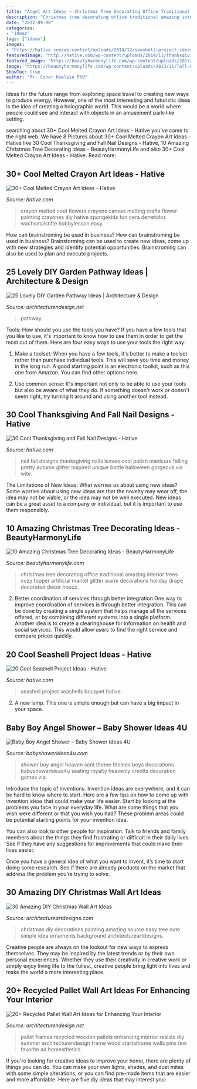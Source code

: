 ```yaml
---
title: "Angel Art Ideas ~ Christmas Tree Decorating Office Traditional Amazing Interior Trees Cozy Topper Artificial Mantel Glitter Warm Decorations Holiday Drape Decorated Decor Houzz"
description: "Christmas tree decorating office traditional amazing interior trees cozy topper artificial mantel glitter warm decorations holiday drape decorated decor houzz"
date: "2022-09-08"
categories:
- "ideas"
tags: ["ideas"]
images:
- "https://hative.com/wp-content/uploads/2014/12/seashell-project-ideas/6-seashell-bouquet.jpg"
featuredImage: "http://hative.com/wp-content/uploads/2014/11/thanksgiving-nail-designs/18-thanksgiving-and-fall-nail-designs.jpg"
featured_image: "https://beautyharmonylife.com/wp-content/uploads/2013/11/Tall-Christmas-Tree-Christmas-Mantels-Design-Leather-Sofa.jpg"
image: "https://beautyharmonylife.com/wp-content/uploads/2013/11/Tall-Christmas-Tree-Christmas-Mantels-Design-Leather-Sofa.jpg"
ShowToc: true
author: "Mr. Conor Koelpin PhD"
---
```



Ideas for the future range from exploring space travel to creating new ways to produce energy. However, one of the most interesting and futuristic ideas is the idea of creating a holographic world. This would be a world where people could see and interact with objects in an amusement park-like setting.

	

		
searching about 30+ Cool Melted Crayon Art Ideas - Hative you've came to the right web. We have 8 Pictures about 30+ Cool Melted Crayon Art Ideas - Hative like 30 Cool Thanksgiving and Fall Nail Designs - Hative, 10 Amazing Christmas Tree Decorating Ideas - BeautyHarmonyLife and also 30+ Cool Melted Crayon Art Ideas - Hative. Read more:
		
    
## 30+ Cool Melted Crayon Art Ideas - Hative

<img loading=lazy src="https://hative.com/wp-content/uploads/2014/04/melted-crayon-art/15-flowers.jpg" onerror="this.onerror=null;this.src='https://tse4.mm.bing.net/th?id=OIP.p_TA_XRZ23g6XZfcSJzzNwHaJ6&amp;pid=15.1';" alt="30+ Cool Melted Crayon Art Ideas - Hative">

_Source: hative.com_

>crayon melted cool flowers crayons canvas melting crafts flower painting crayones diy hative spongekids fun cera derretidos wachsmalstifte hobbylesson easy. 

	

How can brainstroming be used in business?
How can brainstroming be used in business? Brainstorming can be used to create new ideas, come up with new strategies and identify potential opportunities. Brainstroming can also be used to plan and execute projects.

    
## 25 Lovely DIY Garden Pathway Ideas | Architecture &amp; Design

<img loading=lazy src="https://cdn.architecturendesign.net/wp-content/uploads/2014/08/25-Lovely-DIY-Garden-Pathway-Ideas-23.jpg" onerror="this.onerror=null;this.src='https://tse3.mm.bing.net/th?id=OIP.LaKcE6-gfF3LsD3Rf-8g2AHaLI&amp;pid=15.1';" alt="25 Lovely DIY Garden Pathway Ideas | Architecture &amp; Design">

_Source: architecturendesign.net_

>pathway. 

	

Tools: How should you use the tools you have?
If you have a few tools that you like to use, it's important to know how to use them in order to get the most out of them. Here are four easy ways to use your tools the right way:
1) Make a toolset: When you have a few tools, it's better to make a toolset rather than purchase individual tools. This will save you time and money in the long run. A good starting point is an electronic toolkit, such as this one from Amazon. You can find other options here.

2) Use common sense: It's important not only to be able to use your tools but also be aware of what they do. If something doesn't work or doesn't seem right, try turning it around and using another tool instead.

    
## 30 Cool Thanksgiving And Fall Nail Designs - Hative

<img loading=lazy src="http://hative.com/wp-content/uploads/2014/11/thanksgiving-nail-designs/18-thanksgiving-and-fall-nail-designs.jpg" onerror="this.onerror=null;this.src='https://tse2.mm.bing.net/th?id=OIP.bpSNyEQWzOt7rDfGBEKYhQHaKx&amp;pid=15.1';" alt="30 Cool Thanksgiving and Fall Nail Designs - Hative">

_Source: hative.com_

>nail fall designs thanksgiving nails leaves cool polish manicure falling pretty autumn glitter inspired unique bottle halloween gorgeous via wite. 

	

The Limitations of New Ideas: What worries us about using new ideas?
Some worries about using new ideas are that the novelty may wear off, the idea may not be viable, or the idea may not be well executed. New ideas can be a great asset to a company or individual, but it is important to use them responsibly.

    
## 10 Amazing Christmas Tree Decorating Ideas - BeautyHarmonyLife

<img loading=lazy src="https://beautyharmonylife.com/wp-content/uploads/2013/11/Tall-Christmas-Tree-Christmas-Mantels-Design-Leather-Sofa.jpg" onerror="this.onerror=null;this.src='https://tse3.mm.bing.net/th?id=OIP.QTHlwM_qpivBD0yBQ480YgHaLH&amp;pid=15.1';" alt="10 Amazing Christmas Tree Decorating Ideas - BeautyHarmonyLife">

_Source: beautyharmonylife.com_

>christmas tree decorating office traditional amazing interior trees cozy topper artificial mantel glitter warm decorations holiday drape decorated decor houzz. 

	

2) Better coordination of services through better integration
One way to improve coordination of services is through better integration. This can be done by creating a single system that helps manage all the services offered, or by combining different systems into a single platform. Another idea is to create a clearinghouse for information on health and social services. This would allow users to find the right service and compare prices quickly.

    
## 20 Cool Seashell Project Ideas - Hative

<img loading=lazy src="https://hative.com/wp-content/uploads/2014/12/seashell-project-ideas/6-seashell-bouquet.jpg" onerror="this.onerror=null;this.src='https://tse1.mm.bing.net/th?id=OIP.rQKfwa0zJEr8wWqtYQ2rAgHaJ4&amp;pid=15.1';" alt="20 Cool Seashell Project Ideas - Hative">

_Source: hative.com_

>seashell project seashells bouquet hative. 

	

2. A new lamp. This one is simple enough but can have a big impact in your space.

    
## Baby Boy Angel Shower – Baby Shower Ideas 4U

<img loading=lazy src="https://babyshowerideas4u.com/wp-content/uploads/2016/09/Baby-Boy-Angel-Shower-Vip-Seating.jpg" onerror="this.onerror=null;this.src='https://tse3.mm.bing.net/th?id=OIP.CXfXKTLdTcWhCAuaOO7j7wHaJ4&amp;pid=15.1';" alt="Baby Boy Angel Shower – Baby Shower Ideas 4U">

_Source: babyshowerideas4u.com_

>shower boy angel heaven sent theme themes boys decorations babyshowerideas4u seating royalty heavenly credits decoration games vip. 

	

Introduce the topic of inventions.
Invention ideas are everywhere, and it can be hard to know where to start. Here are a few tips on how to come up with invention ideas that could make your life easier.
Start by looking at the problems you face in your everyday life. What are some things that you wish were different or that you wish you had? These problem areas could be potential starting points for your invention idea.

You can also look to other people for inspiration. Talk to friends and family members about the things they find frustrating or difficult in their daily lives. See if they have any suggestions for improvements that could make their lives easier.

Once you have a general idea of what you want to invent, it’s time to start doing some research. See if there are already products on the market that address the problem you’re trying to solve.

    
## 30 Amazing DIY Christmas Wall Art Ideas

<img loading=lazy src="http://www.architectureartdesigns.com/wp-content/uploads/2013/12/1914.jpg" onerror="this.onerror=null;this.src='https://tse3.mm.bing.net/th?id=OIP.z2ydj6SkIRBncB_WQkbjzQHaLI&amp;pid=15.1';" alt="30 Amazing DIY Christmas Wall Art Ideas">

_Source: architectureartdesigns.com_

>christmas diy decorations painting amazing source easy tree cute simple idea ornaments background architectureartdesigns. 

	

Creative people are always on the lookout for new ways to express themselves. They may be inspired by the latest trends or by their own personal experiences. Whether they use their creativity in creative work or simply enjoy living life to the fullest, creative people bring light into lives and make the world a more interesting place.

    
## 20+ Recycled Pallet Wall Art Ideas For Enhancing Your Interior

<img loading=lazy src="http://cdn.architecturendesign.net/wp-content/uploads/2015/06/AD-Pallet-Wall-Art-17.jpg" onerror="this.onerror=null;this.src='https://tse4.mm.bing.net/th?id=OIP.V_hfgegkhG0-jYP5O3FIJQHaLK&amp;pid=15.1';" alt="20+ Recycled Pallet Wall Art Ideas for Enhancing Your Interior">

_Source: architecturendesign.net_

>pallet frames recycled wooden pallets enhancing interior realize diy summer architecturendesign frame wood startathome walls pins few favorite ad homesthetics. 

	

If you're looking for creative ideas to improve your home, there are plenty of things you can do. You can make your own lights, shades, and dust mites with some simple alterations, or you can find pre-made items that are easier and more affordable. Here are five diy ideas that may interest you: 

